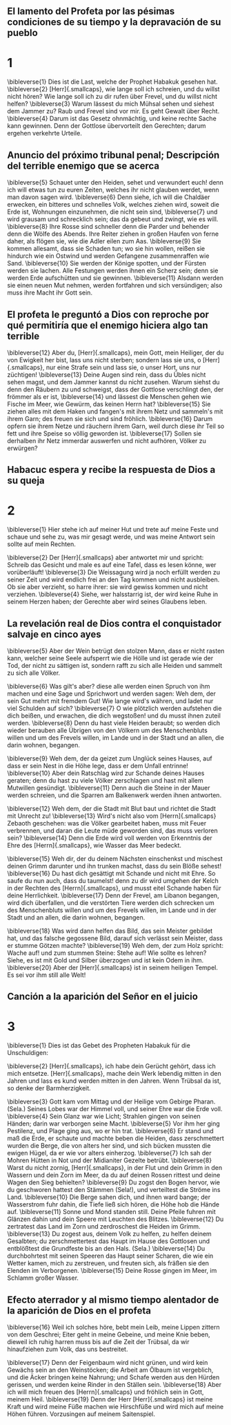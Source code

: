 ## El lamento del Profeta por las pésimas condiciones de su tiempo y la depravación de su pueblo
# 1
\bibleverse{1} Dies ist die Last, welche der Prophet Habakuk gesehen hat. \bibleverse{2} [Herr]{.smallcaps}, wie lange soll ich schreien, und du willst nicht hören? Wie lange soll ich zu dir rufen über Frevel, und du willst nicht helfen? \bibleverse{3} Warum lässest du mich Mühsal sehen und siehest dem Jammer zu? Raub und Frevel sind vor mir. Es geht Gewalt über Recht. \bibleverse{4} Darum ist das Gesetz ohnmächtig, und keine rechte Sache kann gewinnen. Denn der Gottlose übervorteilt den Gerechten; darum ergehen verkehrte Urteile. 

## Anuncio del próximo tribunal penal; Descripción del terrible enemigo que se acerca
\bibleverse{5} Schauet unter den Heiden, sehet und verwundert euch! denn ich will etwas tun zu euren Zeiten, welches ihr nicht glauben werdet, wenn man davon sagen wird. \bibleverse{6} Denn siehe, ich will die Chaldäer erwecken, ein bitteres und schnelles Volk, welches ziehen wird, soweit die Erde ist, Wohnungen einzunehmen, die nicht sein sind, \bibleverse{7} und wird grausam und schrecklich sein; das da gebeut und zwingt, wie es will. \bibleverse{8} Ihre Rosse sind schneller denn die Parder und behender denn die Wölfe des Abends. Ihre Reiter ziehen in großen Haufen von ferne daher, als flögen sie, wie die Adler eilen zum Aas. \bibleverse{9} Sie kommen allesamt, dass sie Schaden tun; wo sie hin wollen, reißen sie hindurch wie ein Ostwind und werden Gefangene zusammenraffen wie Sand. \bibleverse{10} Sie werden der Könige spotten, und der Fürsten werden sie lachen. Alle Festungen werden ihnen ein Scherz sein; denn sie werden Erde aufschütten und sie gewinnen. \bibleverse{11} Alsdann werden sie einen neuen Mut nehmen, werden fortfahren und sich versündigen; also muss ihre Macht ihr Gott sein. 

## El profeta le preguntó a Dios con reproche por qué permitiría que el enemigo hiciera algo tan terrible
\bibleverse{12} Aber du, [Herr]{.smallcaps}, mein Gott, mein Heiliger, der du von Ewigkeit her bist, lass uns nicht sterben; sondern lass sie uns, o [Herr]{.smallcaps}, nur eine Strafe sein und lass sie, o unser Hort, uns nur züchtigen! \bibleverse{13} Deine Augen sind rein, dass du Übles nicht sehen magst, und dem Jammer kannst du nicht zusehen. Warum siehst du denn den Räubern zu und schweigst, dass der Gottlose verschlingt den, der frömmer als er ist, \bibleverse{14} und lässest die Menschen gehen wie Fische im Meer, wie Gewürm, das keinen Herrn hat? \bibleverse{15} Sie ziehen alles mit dem Haken und fangen's mit ihrem Netz und sammeln's mit ihrem Garn; des freuen sie sich und sind fröhlich. \bibleverse{16} Darum opfern sie ihrem Netze und räuchern ihrem Garn, weil durch diese ihr Teil so fett und ihre Speise so völlig geworden ist. \bibleverse{17} Sollen sie derhalben ihr Netz immerdar auswerfen und nicht aufhören, Völker zu erwürgen?

## Habacuc espera y recibe la respuesta de Dios a su queja
# 2
\bibleverse{1} Hier stehe ich auf meiner Hut und trete auf meine Feste und schaue und sehe zu, was mir gesagt werde, und was meine Antwort sein sollte auf mein Rechten. 

\bibleverse{2} Der [Herr]{.smallcaps} aber antwortet mir und spricht: Schreib das Gesicht und male es auf eine Tafel, dass es lesen könne, wer vorüberläuft! \bibleverse{3} Die Weissagung wird ja noch erfüllt werden zu seiner Zeit und wird endlich frei an den Tag kommen und nicht ausbleiben. Ob sie aber verzieht, so harre ihrer: sie wird gewiss kommen und nicht verziehen. \bibleverse{4} Siehe, wer halsstarrig ist, der wird keine Ruhe in seinem Herzen haben; der Gerechte aber wird seines Glaubens leben. 

## La revelación real de Dios contra el conquistador salvaje en cinco ayes
\bibleverse{5} Aber der Wein betrügt den stolzen Mann, dass er nicht rasten kann, welcher seine Seele aufsperrt wie die Hölle und ist gerade wie der Tod, der nicht zu sättigen ist, sondern rafft zu sich alle Heiden und sammelt zu sich alle Völker. 

\bibleverse{6} Was gilt's aber? diese alle werden einen Spruch von ihm machen und eine Sage und Sprichwort und werden sagen: Weh dem, der sein Gut mehrt mit fremdem Gut! Wie lange wird's währen, und ladet nur viel Schulden auf sich? \bibleverse{7} O wie plötzlich werden aufstehen die dich beißen, und erwachen, die dich wegstoßen! und du musst ihnen zuteil werden. \bibleverse{8} Denn du hast viele Heiden beraubt; so werden dich wieder berauben alle Übrigen von den Völkern um des Menschenbluts willen und um des Frevels willen, im Lande und in der Stadt und an allen, die darin wohnen, begangen. 

\bibleverse{9} Weh dem, der da geizet zum Unglück seines Hauses, auf dass er sein Nest in die Höhe lege, dass er dem Unfall entrinne! \bibleverse{10} Aber dein Ratschlag wird zur Schande deines Hauses geraten; denn du hast zu viele Völker zerschlagen und hast mit allem Mutwillen gesündigt. \bibleverse{11} Denn auch die Steine in der Mauer werden schreien, und die Sparren am Balkenwerk werden ihnen antworten. 

\bibleverse{12} Weh dem, der die Stadt mit Blut baut und richtet die Stadt mit Unrecht zu! \bibleverse{13} Wird's nicht also vom [Herrn]{.smallcaps} Zebaoth geschehen: was die Völker gearbeitet haben, muss mit Feuer verbrennen, und daran die Leute müde geworden sind, das muss verloren sein? \bibleverse{14} Denn die Erde wird voll werden von Erkenntnis der Ehre des [Herrn]{.smallcaps}, wie Wasser das Meer bedeckt. 

\bibleverse{15} Weh dir, der du deinem Nächsten einschenkst und mischest deinen Grimm darunter und ihn trunken machst, dass du sein Blöße sehest! \bibleverse{16} Du hast dich gesättigt mit Schande und nicht mit Ehre. So saufe du nun auch, dass du taumelst! denn zu dir wird umgehen der Kelch in der Rechten des [Herrn]{.smallcaps}, und musst eitel Schande haben für deine Herrlichkeit. \bibleverse{17} Denn der Frevel, am Libanon begangen, wird dich überfallen, und die verstörten Tiere werden dich schrecken um des Menschenbluts willen und um des Frevels willen, im Lande und in der Stadt und an allen, die darin wohnen, begangen. 

\bibleverse{18} Was wird dann helfen das Bild, das sein Meister gebildet hat, und das falsche gegossene Bild, darauf sich verlässt sein Meister, dass er stumme Götzen machte? \bibleverse{19} Weh dem, der zum Holz spricht: Wache auf! und zum stummen Steine: Stehe auf! Wie sollte es lehren? Siehe, es ist mit Gold und Silber überzogen und ist kein Odem in ihm. \bibleverse{20} Aber der [Herr]{.smallcaps} ist in seinem heiligen Tempel. Es sei vor ihm still alle Welt!

## Canción a la aparición del Señor en el juicio
# 3
\bibleverse{1} Dies ist das Gebet des Propheten Habakuk für die Unschuldigen: 

\bibleverse{2} [Herr]{.smallcaps}, ich habe dein Gerücht gehört, dass ich mich entsetze. [Herr]{.smallcaps}, mache dein Werk lebendig mitten in den Jahren und lass es kund werden mitten in den Jahren. Wenn Trübsal da ist, so denke der Barmherzigkeit. 

\bibleverse{3} Gott kam vom Mittag und der Heilige vom Gebirge Pharan. (Sela.) Seines Lobes war der Himmel voll, und seiner Ehre war die Erde voll. \bibleverse{4} Sein Glanz war wie Licht; Strahlen gingen von seinen Händen; darin war verborgen seine Macht. \bibleverse{5} Vor ihm her ging Pestilenz, und Plage ging aus, wo er hin trat. \bibleverse{6} Er stand und maß die Erde, er schaute und machte beben die Heiden, dass zerschmettert wurden die Berge, die von alters her sind, und sich bücken mussten die ewigen Hügel, da er wie vor alters einherzog. \bibleverse{7} Ich sah der Mohren Hütten in Not und der Midianiter Gezelte betrübt. \bibleverse{8} Warst du nicht zornig, [Herr]{.smallcaps}, in der Flut und dein Grimm in den Wassern und dein Zorn im Meer, da du auf deinen Rossen rittest und deine Wagen den Sieg behielten? \bibleverse{9} Du zogst den Bogen hervor, wie du geschworen hattest den Stämmen (Sela!), und verteiltest die Ströme ins Land. \bibleverse{10} Die Berge sahen dich, und ihnen ward bange; der Wasserstrom fuhr dahin, die Tiefe ließ sich hören, die Höhe hob die Hände auf. \bibleverse{11} Sonne und Mond standen still. Deine Pfeile fuhren mit Glänzen dahin und dein Speere mit Leuchten des Blitzes. \bibleverse{12} Du zertratest das Land im Zorn und zerdroschest die Heiden im Grimm. \bibleverse{13} Du zogest aus, deinem Volk zu helfen, zu helfen deinem Gesalbten; du zerschmettertest das Haupt im Hause des Gottlosen und entblößtest die Grundfeste bis an den Hals. (Sela.) \bibleverse{14} Du durchbohrtest mit seinen Speeren das Haupt seiner Scharen, die wie ein Wetter kamen, mich zu zerstreuen, und freuten sich, als fräßen sie den Elenden im Verborgenen. \bibleverse{15} Deine Rosse gingen im Meer, im Schlamm großer Wasser. 

## Efecto aterrador y al mismo tiempo alentador de la aparición de Dios en el profeta
\bibleverse{16} Weil ich solches höre, bebt mein Leib, meine Lippen zittern von dem Geschrei; Eiter geht in meine Gebeine, und meine Knie beben, dieweil ich ruhig harren muss bis auf die Zeit der Trübsal, da wir hinaufziehen zum Volk, das uns bestreitet. 

\bibleverse{17} Denn der Feigenbaum wird nicht grünen, und wird kein Gewächs sein an den Weinstöcken; die Arbeit am Ölbaum ist vergeblich, und die Äcker bringen keine Nahrung; und Schafe werden aus den Hürden gerissen, und werden keine Rinder in den Ställen sein. \bibleverse{18} Aber ich will mich freuen des [Herrn]{.smallcaps} und fröhlich sein in Gott, meinem Heil. \bibleverse{19} Denn der Herr [Herr]{.smallcaps} ist meine Kraft und wird meine Füße machen wie Hirschfüße und wird mich auf meine Höhen führen. Vorzusingen auf meinem Saitenspiel.